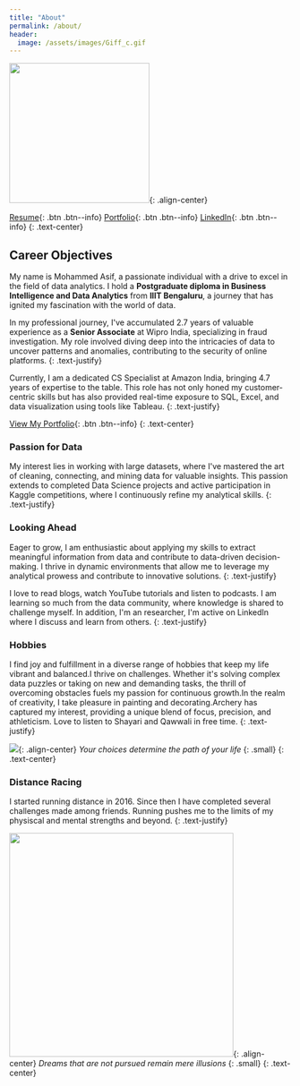 ```yaml
---
title: "About"
permalink: /about/
header:
  image: /assets/images/Giff_c.gif
---
```


<img src="https://datacrunchcentral.github.io/assets/images/about-me-600x600.png" width="250">{: .align-center}

[Resume](https://datacrunchcentral.github.io/cv/){: .btn .btn--info} [Portfolio](https://datacrunchcentral.github.io/portfolio/){: .btn .btn--info} [LinkedIn](https://www.linkedin.com/in/mohdasif81/){: .btn .btn--info}
{: .text-center}

## Career Objectives
My name is Mohammed Asif, a passionate individual with a drive to excel in the field of data analytics. I hold a **Postgraduate diploma in Business Intelligence and Data Analytics** from **IIIT Bengaluru**, a journey that has ignited my fascination with the world of data.

In my professional journey, I've accumulated 2.7 years of valuable experience as a **Senior Associate** at Wipro India, specializing in fraud investigation. My role involved diving deep into the intricacies of data to uncover patterns and anomalies, contributing to the security of online platforms.
{: .text-justify}

Currently, I am a dedicated CS Specialist at Amazon India, bringing 4.7 years of expertise to the table. This role has not only honed my customer-centric skills but has also provided real-time exposure to SQL, Excel, and data visualization using tools like Tableau.
{: .text-justify}

[View My Portfolio](https://datacrunchcentral.github.io/portfolio/){: .btn .btn--info}
{: .text-center}

### Passion for Data

My interest lies in working with large datasets, where I've mastered the art of cleaning, connecting, and mining data for valuable insights. This passion extends to completed Data Science projects and active participation in Kaggle competitions, where I continuously refine my analytical skills.
{: .text-justify}

### Looking Ahead

Eager to grow, I am enthusiastic about applying my skills to extract meaningful information from data and contribute to data-driven decision-making. I thrive in dynamic environments that allow me to leverage my analytical prowess and contribute to innovative solutions.
{: .text-justify}

I love to read blogs, watch YouTube tutorials and listen to podcasts. I am learning so much from the data community, where knowledge is shared to challenge myself. In addition, I'm an researcher, I'm active on LinkedIn where I discuss and learn from others.
{: .text-justify}

### Hobbies

I find joy and fulfillment in a diverse range of hobbies that keep my life vibrant and balanced.I thrive on challenges. Whether it's solving complex data puzzles or taking on new and demanding tasks, the thrill of overcoming obstacles fuels my passion for continuous growth.In the realm of creativity, I take pleasure in painting and decorating.Archery has captured my interest, providing a unique blend of focus, precision, and athleticism. Love to listen to Shayari and Qawwali in free time.
{: .text-justify}


<img src="https://datacrunchcentral.github.io/assets/images/select_sql.png">{: .align-center}
*Your choices determine the path of your life*
{: .small}
{: .text-center}

### Distance Racing
I started running distance in 2016. Since then I have completed several challenges made among friends. Running pushes me to the limits of my physiscal and mental strengths and beyond.
{: .text-justify}

<img src="https://datacrunchcentral.github.io/assets/images/lbm-2015.jpg" width="400">{: .align-center}
*Dreams that are not pursued remain mere illusions*
{: .small}
{: .text-center}
